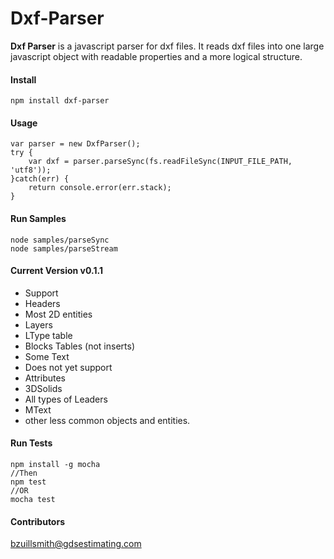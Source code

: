 
# Dxf-Parser

**Dxf Parser** is a javascript parser for dxf files. It reads dxf files into one large javascript object with readable properties and a more logical structure.

#### Install
```
npm install dxf-parser
```

#### Usage
```
var parser = new DxfParser();
try {
    var dxf = parser.parseSync(fs.readFileSync(INPUT_FILE_PATH, 'utf8'));
}catch(err) {
    return console.error(err.stack);
}
```

#### Run Samples
```
node samples/parseSync
node samples/parseStream
```

#### Current Version v0.1.1
* Support
 * Headers
 * Most 2D entities
 * Layers
 * LType table
 * Blocks Tables (not inserts)
 * Some Text
* Does not yet support
 * Attributes
 * 3DSolids
 * All types of Leaders
 * MText
 * other less common objects and entities.

#### Run Tests
```
npm install -g mocha
//Then
npm test
//OR
mocha test
```

#### Contributors
bzuillsmith@gdsestimating.com